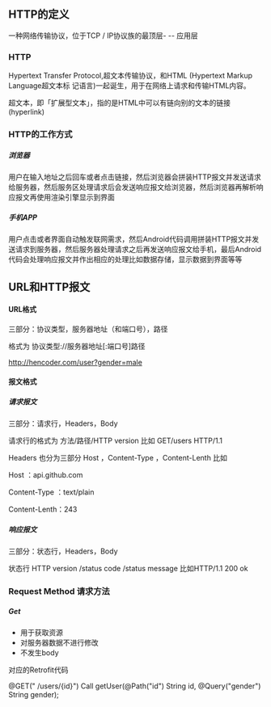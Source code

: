 
## HTTP的定义

一种网络传输协议，位于TCP / IP协议族的最顶层- -- 应用层

### HTTP

Hypertext Transfer Protocol,超文本传输协议，和HTML (Hypertext Markup Language超文本标
记语言)一起诞生，用于在网络上请求和传输HTML内容。

超文本，即「扩展型文本」，指的是HTML中可以有链向别的文本的链接(hyperlink)

### HTTP的工作方式

##### 浏览器

用户在输入地址之后回车或者点击链接，然后浏览器会拼装HTTP报文并发送请求给服务器，然后服务区处理请求后会发送响应报文给浏览器，然后浏览器再解析响应报文再使用渲染引擎显示到界面

##### 手机APP

用户点击或者界面自动触发联网需求，然后Android代码调用拼装HTTP报文并发送请求到服务器，然后服务器处理请求之后再发送响应报文给手机，最后Android代码会处理响应报文并作出相应的处理比如数据存储，显示数据到界面等等

## URL和HTTP报文

#### URL格式

三部分：协议类型，服务器地址（和端口号），路径

格式为 协议类型://服务器地址[:端口号]路径

http://hencoder.com/user?gender=male

#### 报文格式

##### 请求报文

三部分：请求行，Headers，Body

请求行的格式为     方法/路径/HTTP version  比如 GET/users HTTP/1.1

Headers 也分为三部分  Host ，Content-Type ，Content-Lenth  比如  

Host ：api.github.com

Content-Type ：text/plain

Content-Lenth：243

##### 响应报文

三部分：状态行，Headers，Body

状态行  HTTP version /status code /status message  比如HTTP/1.1 200 ok

### Request Method 请求方法

##### Get

- 用于获取资源
- 对服务器数据不进行修改
- 不发生body

对应的Retrofit代码

@GET(" /users/{id}")
Call<User> getUser(@Path("id") String id, @Query("gender") String gender);
